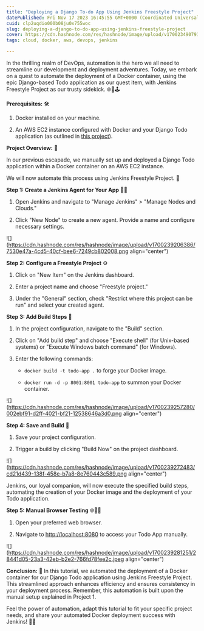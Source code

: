 ```yaml
---
title: "Deploying a Django To-do App Using Jenkins Freestyle Project"
datePublished: Fri Nov 17 2023 16:45:55 GMT+0000 (Coordinated Universal Time)
cuid: clp2uqdio000b08ju0x755woc
slug: deploying-a-django-to-do-app-using-jenkins-freestyle-project
cover: https://cdn.hashnode.com/res/hashnode/image/upload/v1700234907919/7970ffe9-604c-4281-bbba-dd6b895fc584.png
tags: cloud, docker, aws, devops, jenkins

---
```


In the thrilling realm of DevOps, automation is the hero we all need to streamline our development and deployment adventures. Today, we embark on a quest to automate the deployment of a Docker container, using the epic Django-based Todo application as our quest item, with Jenkins Freestyle Project as our trusty sidekick. 🌐🐍🕹️

**Prerequisites:** 🛠️

1. Docker installed on your machine.
    
2. An AWS EC2 instance configured with Docker and your Django Todo application (as outlined in [this project](https://arjunmenon.hashnode.dev/dockerizing-and-deploying-a-django-to-do-app-on-aws)).
    

**Project Overview:** 📝

In our previous escapade, we manually set up and deployed a Django Todo application within a Docker container on an AWS EC2 instance.

We will now automate this process using Jenkins Freestyle Project. 🔄

**Step 1: Create a Jenkins Agent for Your App** 🕵️‍♂️

1. Open Jenkins and navigate to "Manage Jenkins" &gt; "Manage Nodes and Clouds."
    
2. Click "New Node" to create a new agent. Provide a name and configure necessary settings.
    

![](https://cdn.hashnode.com/res/hashnode/image/upload/v1700239206386/7530e47a-4cd5-40cf-bee6-7249cb802008.png align="center")

**Step 2: Configure a Freestyle Project** ⚙️

1. Click on "New Item" on the Jenkins dashboard.
    
2. Enter a project name and choose "Freestyle project."
    
3. Under the "General" section, check "Restrict where this project can be run" and select your created agent.
    

**Step 3: Add Build Steps** 🚧

1. In the project configuration, navigate to the "Build" section.
    
2. Click on "Add build step" and choose "Execute shell" (for Unix-based systems) or "Execute Windows batch command" (for Windows).
    
3. Enter the following commands:
    
    * `docker build -t todo-app .` to forge your Docker image.
        
    * `docker run -d -p 8001:8001 todo-app` to summon your Docker container.
        

![](https://cdn.hashnode.com/res/hashnode/image/upload/v1700239257280/002ebf91-d2ff-4021-bf21-12538646a3d0.png align="center")

**Step 4: Save and Build** 💾

1. Save your project configuration.
    
2. Trigger a build by clicking "Build Now" on the project dashboard.
    

![](https://cdn.hashnode.com/res/hashnode/image/upload/v1700239272483/cd21d439-138f-458e-b7a8-8e760443c589.png align="center")

Jenkins, our loyal companion, will now execute the specified build steps, automating the creation of your Docker image and the deployment of your Todo application.

**Step 5: Manual Browser Testing** 🌐👩‍💻

1. Open your preferred web browser.
    
2. Navigate to [http://localhost:8080](http://localhost:8080) to access your Todo App manually.
    

![](https://cdn.hashnode.com/res/hashnode/image/upload/v1700239281251/28441d05-23a3-42eb-b2e2-766fd78fee2c.jpeg align="center")

**Conclusion:** 🎉 In this tutorial, we automated the deployment of a Docker container for our Django Todo application using Jenkins Freestyle Project. This streamlined approach enhances efficiency and ensures consistency in your deployment process. Remember, this automation is built upon the manual setup explained in Project 1.

Feel the power of automation, adapt this tutorial to fit your specific project needs, and share your automated Docker deployment success with Jenkins! 🤖✨